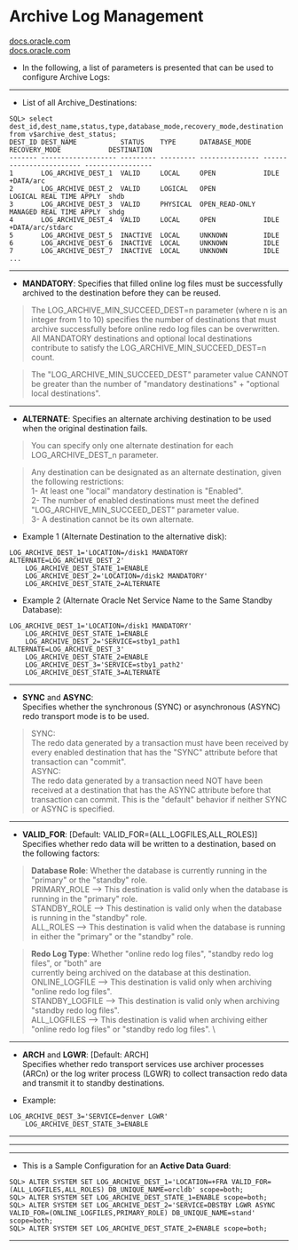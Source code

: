 # Archive Log Management
[docs.oracle.com](https://docs.oracle.com/cd/B28359_01/server.111/b28294/log_arch_dest_param.htm#i91817) \
[docs.oracle.com](https://docs.oracle.com/cd/B19306_01/server.102/b14239/log_arch_dest_param.htm#CACDFDBH)

- In the following, a list of parameters is presented that can be used to configure Archive Logs:

-------------------------------------------------------------------------------
- List of all Archive_Destinations:
```
SQL> select dest_id,dest_name,status,type,database_mode,recovery_mode,destination from v$archive_dest_status;
DEST_ID DEST_NAME           STATUS    TYPE      DATABASE_MODE   RECOVERY_MODE            DESTINATION      
------- ------------------- --------- --------- --------------- ------------------------ -----------------
1       LOG_ARCHIVE_DEST_1  VALID     LOCAL     OPEN            IDLE                     +DATA/arc        
2       LOG_ARCHIVE_DEST_2  VALID     LOGICAL   OPEN            LOGICAL REAL TIME APPLY  shdb             
3       LOG_ARCHIVE_DEST_3  VALID     PHYSICAL  OPEN_READ-ONLY  MANAGED REAL TIME APPLY  shdg             
4       LOG_ARCHIVE_DEST_4  VALID     LOCAL     OPEN            IDLE                     +DATA/arc/stdarc 
5       LOG_ARCHIVE_DEST_5  INACTIVE  LOCAL     UNKNOWN         IDLE                     
6       LOG_ARCHIVE_DEST_6  INACTIVE  LOCAL     UNKNOWN         IDLE                     
7       LOG_ARCHIVE_DEST_7  INACTIVE  LOCAL     UNKNOWN         IDLE                     
...
```
-------------------------------------------------------------------------------
- **MANDATORY**: 
Specifies that filled online log files must be successfully archived 
	to the destination before they can be reused. 


> The LOG_ARCHIVE_MIN_SUCCEED_DEST=n parameter (where n is an integer from 1 to 10) 
  specifies the number of destinations that must archive successfully before 
  online redo log files can be overwritten.
  All MANDATORY destinations and optional local destinations contribute to satisfy 
  the LOG_ARCHIVE_MIN_SUCCEED_DEST=n count. 

> The "LOG_ARCHIVE_MIN_SUCCEED_DEST" parameter value CANNOT be greater than the number 
  of "mandatory destinations" + "optional local destinations".

-------------------------------------------------------------------------------
- **ALTERNATE**:
Specifies an alternate archiving destination to be used when the 
	original destination fails. 

> You can specify only one alternate destination for each LOG_ARCHIVE_DEST_n parameter.

> Any destination can be designated as an alternate destination, given the following restrictions:  \
	1- At least one "local" mandatory destination is "Enabled". \
	2- The number of enabled destinations must meet the defined "LOG_ARCHIVE_MIN_SUCCEED_DEST" parameter value. \
	3- A destination cannot be its own alternate. 

- Example 1 (Alternate Destination to the alternative disk):
```
LOG_ARCHIVE_DEST_1='LOCATION=/disk1 MANDATORY ALTERNATE=LOG_ARCHIVE_DEST_2'
	LOG_ARCHIVE_DEST_STATE_1=ENABLE
	LOG_ARCHIVE_DEST_2='LOCATION=/disk2 MANDATORY'
	LOG_ARCHIVE_DEST_STATE_2=ALTERNATE
```
- Example 2 (Alternate Oracle Net Service Name to the Same Standby Database):
```
LOG_ARCHIVE_DEST_1='LOCATION=/disk1 MANDATORY'
	LOG_ARCHIVE_DEST_STATE_1=ENABLE
	LOG_ARCHIVE_DEST_2='SERVICE=stby1_path1 ALTERNATE=LOG_ARCHIVE_DEST_3'
	LOG_ARCHIVE_DEST_STATE_2=ENABLE
	LOG_ARCHIVE_DEST_3='SERVICE=stby1_path2'
	LOG_ARCHIVE_DEST_STATE_3=ALTERNATE
```

-------------------------------------------------------------------------------

- **SYNC** and **ASYNC**: \
Specifies whether the synchronous (SYNC) or asynchronous (ASYNC) 
	redo transport mode is to be used. 

> SYNC: \
	The redo data generated by a transaction must have been received by every enabled 
	destination that has the "SYNC" attribute before that transaction can "commit". \
> ASYNC: \
	The redo data generated by a transaction need NOT have been received at a 
	destination that has the ASYNC attribute before that transaction can commit. 
	This is the "default" behavior if neither SYNC or ASYNC is specified.

-------------------------------------------------------------------------------

- **VALID_FOR**: [Default: VALID_FOR=(ALL_LOGFILES,ALL_ROLES)] \
Specifies whether redo data will be written to a destination,
	based on the following factors: 
	
> **Database Role**:  Whether the database is currently running in the "primary" or the "standby" role. \
		PRIMARY_ROLE	—> This destination is valid only when the database is running in the "primary" role. \
		STANDBY_ROLE	—> This destination is valid only when the database is running in the "standby" role. \
		ALL_ROLES	—> This destination is valid when the database is running in either the "primary" or the "standby" role. 

> **Redo Log Type**: 	  Whether "online redo log files", "standby redo log files", or "both" are \
		currently being archived on the database at this destination. \
		ONLINE_LOGFILE	—> This destination is valid only when archiving "online redo log files". \
		STANDBY_LOGFILE	—> This destination is valid only when archiving "standby redo log files". \
		ALL_LOGFILES	—> This destination is valid when archiving either "online redo log files" or "standby redo log files". \

-------------------------------------------------------------------------------

- **ARCH** and **LGWR**: [Default: ARCH] \
	Specifies whether redo transport services use archiver processes (ARCn) or 
	the log writer process (LGWR) to collect transaction redo data and transmit 
	it to standby destinations. 
 

- Example:
```
LOG_ARCHIVE_DEST_3='SERVICE=denver LGWR'
	LOG_ARCHIVE_DEST_STATE_3=ENABLE
```

-------------------------------------------------------------------------------
-------------------------------------------------------------------------------
-------------------------------------------------------------------------------

- This is a Sample Configuration for an **Active Data Guard**:
```
SQL> ALTER SYSTEM SET LOG_ARCHIVE_DEST_1='LOCATION=+FRA VALID_FOR=(ALL_LOGFILES,ALL_ROLES) DB_UNIQUE_NAME=orcldb' scope=both;
SQL> ALTER SYSTEM SET LOG_ARCHIVE_DEST_STATE_1=ENABLE scope=both;
SQL> ALTER SYSTEM SET LOG_ARCHIVE_DEST_2='SERVICE=DBSTBY LGWR ASYNC VALID_FOR=(ONLINE_LOGFILES,PRIMARY_ROLE) DB_UNIQUE_NAME=stand' scope=both;
SQL> ALTER SYSTEM SET LOG_ARCHIVE_DEST_STATE_2=ENABLE scope=both;
```

-------------------------------------------------------------------------------




